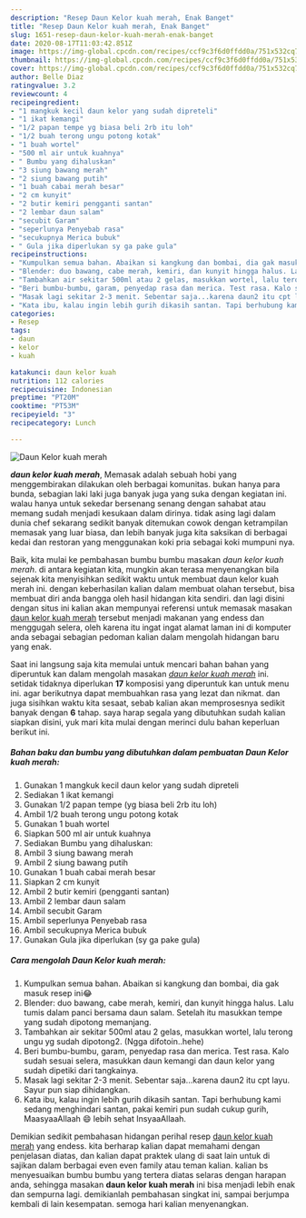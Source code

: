 ```yaml
---
description: "Resep Daun Kelor kuah merah, Enak Banget"
title: "Resep Daun Kelor kuah merah, Enak Banget"
slug: 1651-resep-daun-kelor-kuah-merah-enak-banget
date: 2020-08-17T11:03:42.851Z
image: https://img-global.cpcdn.com/recipes/ccf9c3f6d0ffdd0a/751x532cq70/daun-kelor-kuah-merah-foto-resep-utama.jpg
thumbnail: https://img-global.cpcdn.com/recipes/ccf9c3f6d0ffdd0a/751x532cq70/daun-kelor-kuah-merah-foto-resep-utama.jpg
cover: https://img-global.cpcdn.com/recipes/ccf9c3f6d0ffdd0a/751x532cq70/daun-kelor-kuah-merah-foto-resep-utama.jpg
author: Belle Diaz
ratingvalue: 3.2
reviewcount: 4
recipeingredient:
- "1 mangkuk kecil daun kelor yang sudah dipreteli"
- "1 ikat kemangi"
- "1/2 papan tempe yg biasa beli 2rb itu loh"
- "1/2 buah terong ungu potong kotak"
- "1 buah wortel"
- "500 ml air untuk kuahnya"
- " Bumbu yang dihaluskan"
- "3 siung bawang merah"
- "2 siung bawang putih"
- "1 buah cabai merah besar"
- "2 cm kunyit"
- "2 butir kemiri pengganti santan"
- "2 lembar daun salam"
- "secubit Garam"
- "seperlunya Penyebab rasa"
- "secukupnya Merica bubuk"
- " Gula jika diperlukan sy ga pake gula"
recipeinstructions:
- "Kumpulkan semua bahan. Abaikan si kangkung dan bombai, dia gak masuk resep ini😂"
- "Blender: duo bawang, cabe merah, kemiri, dan kunyit hingga halus. Lalu tumis dalam panci bersama daun salam. Setelah itu masukkan tempe yang sudah dipotong memanjang."
- "Tambahkan air sekitar 500ml atau 2 gelas, masukkan wortel, lalu terong ungu yg sudah dipotong2. (Ngga difotoin..hehe)"
- "Beri bumbu-bumbu, garam, penyedap rasa dan merica. Test rasa. Kalo sudah sesuai selera, masukkan daun kemangi dan daun kelor yang sudah dipetiki dari tangkainya."
- "Masak lagi sekitar 2-3 menit. Sebentar saja...karena daun2 itu cpt layu. Sayur pun siap dihidangkan."
- "Kata ibu, kalau ingin lebih gurih dikasih santan. Tapi berhubung kami sedang menghindari santan, pakai kemiri pun sudah cukup gurih, MaasyaaAllaah 😄 lebih sehat InsyaaAllaah."
categories:
- Resep
tags:
- daun
- kelor
- kuah

katakunci: daun kelor kuah 
nutrition: 112 calories
recipecuisine: Indonesian
preptime: "PT20M"
cooktime: "PT53M"
recipeyield: "3"
recipecategory: Lunch

---
```



![Daun Kelor kuah merah](https://img-global.cpcdn.com/recipes/ccf9c3f6d0ffdd0a/751x532cq70/daun-kelor-kuah-merah-foto-resep-utama.jpg)

<b><i>daun kelor kuah merah</i></b>, Memasak adalah sebuah hobi yang menggembirakan dilakukan oleh berbagai komunitas. bukan hanya para bunda, sebagian laki laki juga banyak juga yang suka dengan kegiatan ini. walau hanya untuk sekedar bersenang senang dengan sahabat atau memang sudah menjadi kesukaan dalam dirinya. tidak asing lagi dalam dunia chef sekarang sedikit banyak ditemukan cowok dengan ketrampilan memasak yang luar biasa, dan lebih banyak juga kita saksikan di berbagai kedai dan restoran yang menggunakan koki pria sebagai koki mumpuni nya.

Baik, kita mulai ke pembahasan bumbu bumbu masakan <i>daun kelor kuah merah</i>. di antara kegiatan kita, mungkin akan terasa menyenangkan bila sejenak kita menyisihkan sedikit waktu untuk membuat daun kelor kuah merah ini. dengan keberhasilan kalian dalam membuat olahan tersebut, bisa membuat diri anda bangga oleh hasil hidangan kita sendiri. dan lagi disini dengan situs ini kalian akan mempunyai referensi untuk memasak masakan <u>daun kelor kuah merah</u> tersebut menjadi makanan yang endess dan menggugah selera, oleh karena itu ingat ingat alamat laman ini di komputer anda sebagai sebagian pedoman kalian dalam mengolah hidangan baru yang enak.




Saat ini langsung saja kita memulai untuk mencari bahan bahan yang diperuntuk kan dalam mengolah masakan <u><i>daun kelor kuah merah</i></u> ini. setidak tidaknya diperlukan <b>17</b> komposisi yang diperuntuk kan untuk menu ini. agar berikutnya dapat membuahkan rasa yang lezat dan nikmat. dan juga sisihkan waktu kita sesaat, sebab kalian akan memprosesnya sedikit banyak dengan <b>6</b> tahap. saya harap segala yang dibutuhkan sudah kalian siapkan disini, yuk mari kita mulai dengan merinci dulu bahan keperluan berikut ini.

<!--inarticleads1-->

##### Bahan baku dan bumbu yang dibutuhkan dalam pembuatan Daun Kelor kuah merah:

1. Gunakan 1 mangkuk kecil daun kelor yang sudah dipreteli
1. Sediakan 1 ikat kemangi
1. Gunakan 1/2 papan tempe (yg biasa beli 2rb itu loh)
1. Ambil 1/2 buah terong ungu potong kotak
1. Gunakan 1 buah wortel
1. Siapkan 500 ml air untuk kuahnya
1. Sediakan  Bumbu yang dihaluskan:
1. Ambil 3 siung bawang merah
1. Ambil 2 siung bawang putih
1. Gunakan 1 buah cabai merah besar
1. Siapkan 2 cm kunyit
1. Ambil 2 butir kemiri (pengganti santan)
1. Ambil 2 lembar daun salam
1. Ambil secubit Garam
1. Ambil seperlunya Penyebab rasa
1. Ambil secukupnya Merica bubuk
1. Gunakan  Gula jika diperlukan (sy ga pake gula)




<!--inarticleads2-->

##### Cara mengolah Daun Kelor kuah merah:

1. Kumpulkan semua bahan. Abaikan si kangkung dan bombai, dia gak masuk resep ini😂
1. Blender: duo bawang, cabe merah, kemiri, dan kunyit hingga halus. Lalu tumis dalam panci bersama daun salam. Setelah itu masukkan tempe yang sudah dipotong memanjang.
1. Tambahkan air sekitar 500ml atau 2 gelas, masukkan wortel, lalu terong ungu yg sudah dipotong2. (Ngga difotoin..hehe)
1. Beri bumbu-bumbu, garam, penyedap rasa dan merica. Test rasa. Kalo sudah sesuai selera, masukkan daun kemangi dan daun kelor yang sudah dipetiki dari tangkainya.
1. Masak lagi sekitar 2-3 menit. Sebentar saja...karena daun2 itu cpt layu. Sayur pun siap dihidangkan.
1. Kata ibu, kalau ingin lebih gurih dikasih santan. Tapi berhubung kami sedang menghindari santan, pakai kemiri pun sudah cukup gurih, MaasyaaAllaah 😄 lebih sehat InsyaaAllaah.




Demikian sedikit pembahasan hidangan perihal resep <u>daun kelor kuah merah</u> yang endess. kita berharap kalian dapat memahami dengan penjelasan diatas, dan kalian dapat praktek ulang di saat lain untuk di sajikan dalam berbagai even even family atau teman kalian. kalian bs menyesuaikan bumbu bumbu yang tertera diatas selaras dengan harapan anda, sehingga masakan <b>daun kelor kuah merah</b> ini bisa menjadi lebih enak dan sempurna lagi. demikianlah pembahasan singkat ini, sampai berjumpa kembali di lain kesempatan. semoga hari kalian menyenangkan.
